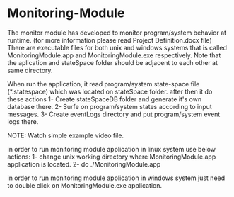# Monitoring-Module
The monitor module has developed to monitor program/system behavior at runtime. (for more information please read Project Definition.docx file)
There are executable files for both unix and windows systems that is called MonitoringModule.app and MonitoringModule.exe respectively.
Note that the aplication and stateSpace folder should be adjacent to each other at same directory.

When run the application, it read program/system state-space file (*.statespace) which was located on stateSpace folder. after then it do these actions
  1- Create stateSpaceDB folder and generate it's own database there. 
  2- Surfe on program/system states according to input messages. 
  3- Create eventLogs directory and put program/system event logs there. 

NOTE: Watch simple example video file.

in order to run monitoring module application in linux system use below actions:
  1- change unix working directory where MonitoringModule.app application is located. 
  2- do ./MonitoringModule.app 
  
in order to run monitoring module application in windows system just need to double click on MonitoringModule.exe application.

